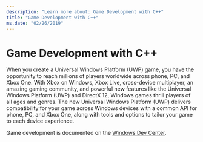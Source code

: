 ```yaml
---
description: "Learn more about: Game Development with C++"
title: "Game Development with C++"
ms.date: "02/26/2019"
---
```

# Game Development with C++

When you create a Universal Windows Platform (UWP) game, you have the opportunity to reach millions of players worldwide across phone, PC, and Xbox One. With Xbox on Windows, Xbox Live, cross-device multiplayer, an amazing gaming community, and powerful new features like the Universal Windows Platform (UWP) and DirectX 12, Windows games thrill players of all ages and genres. The new Universal Windows Platform (UWP) delivers compatibility for your game across Windows devices with a common API for phone, PC, and Xbox One, along with tools and options to tailor your game to each device experience.

Game development is documented on the [Windows Dev Center](/windows/uwp/gaming/getting-started).
